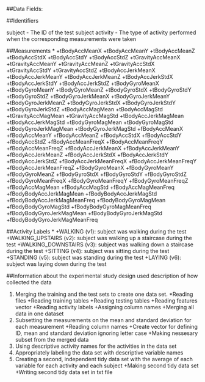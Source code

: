 ##Data Fields:

##Identifiers

subject - The ID of the test subject
activity - The type of activity performed when the corresponding measurements were taken

##Measurements
*
        +tBodyAccMeanX
        +tBodyAccMeanY
        +tBodyAccMeanZ
        +tBodyAccStdX
        +tBodyAccStdY
        +tBodyAccStdZ
        +tGravityAccMeanX
        +tGravityAccMeanY
        +tGravityAccMeanZ
        +tGravityAccStdX
        +tGravityAccStdY
        +tGravityAccStdZ
        +tBodyAccJerkMeanX
        +tBodyAccJerkMeanY
        +tBodyAccJerkMeanZ
        +tBodyAccJerkStdX
        +tBodyAccJerkStdY
        +tBodyAccJerkStdZ
        +tBodyGyroMeanX
        +tBodyGyroMeanY
        +tBodyGyroMeanZ
        +tBodyGyroStdX
        +tBodyGyroStdY
        +tBodyGyroStdZ
        +tBodyGyroJerkMeanX
        +tBodyGyroJerkMeanY
        +tBodyGyroJerkMeanZ
        +tBodyGyroJerkStdX
        +tBodyGyroJerkStdY
        +tBodyGyroJerkStdZ
        +tBodyAccMagMean
        +tBodyAccMagStd
        +tGravityAccMagMean
        +tGravityAccMagStd
        +tBodyAccJerkMagMean
        +tBodyAccJerkMagStd
        +tBodyGyroMagMean
        +tBodyGyroMagStd
        +tBodyGyroJerkMagMean
        +tBodyGyroJerkMagStd
        +fBodyAccMeanX
        +fBodyAccMeanY
        +fBodyAccMeanZ
        +fBodyAccStdX
        +fBodyAccStdY
        +fBodyAccStdZ
        +fBodyAccMeanFreqX
        +fBodyAccMeanFreqY
        +fBodyAccMeanFreqZ
        +fBodyAccJerkMeanX
        +fBodyAccJerkMeanY
        +fBodyAccJerkMeanZ
        +fBodyAccJerkStdX
        +fBodyAccJerkStdY
        +fBodyAccJerkStdZ
        +fBodyAccJerkMeanFreqX
        +fBodyAccJerkMeanFreqY
        +fBodyAccJerkMeanFreqZ
        +fBodyGyroMeanX
        +fBodyGyroMeanY
        +fBodyGyroMeanZ
        +fBodyGyroStdX
        +fBodyGyroStdY
        +fBodyGyroStdZ
        +fBodyGyroMeanFreqX
        +fBodyGyroMeanFreqY
        +fBodyGyroMeanFreqZ
        +fBodyAccMagMean
        +fBodyAccMagStd
        +fBodyAccMagMeanFreq
        +fBodyBodyAccJerkMagMean
        +fBodyBodyAccJerkMagStd
        +fBodyBodyAccJerkMagMeanFreq
        +fBodyBodyGyroMagMean
        +fBodyBodyGyroMagStd
        +fBodyBodyGyroMagMeanFreq
        +fBodyBodyGyroJerkMagMean
        +fBodyBodyGyroJerkMagStd
        +fBodyBodyGyroJerkMagMeanFreq

##Activity Labels
*
        +WALKING (v1): subject was walking during the test
        +WALKING_UPSTAIRS (v2): subject was walking up a staircase during the test
        +WALKING_DOWNSTAIRS (v3): subject was walking down a staircase during the test
        +SITTING (v4): subject was sitting during the test
        +STANDING (v5): subject was standing during the test
        +LAYING (v6): subject was laying down during the test

##Information about the experimental study design used
description of how collected the data

1. Merging the training and the test sets to create one data set.
  *Reading files
        +Reading training tables
        +Reading testing tables
        +Reading features vector
        +Reading activity labels
        +Assigning column names
        +Merging all data in one dataset
2. Subsetting the measurements on the mean and standard deviation for each measurement
        +Reading column names
        +Create vector for defining ID, mean and standard deviation ignoring letter case
        +Making nessesary subset from the merged data
3. Using descriptive activity names for the activities in the data set
4. Appropriately labeling the data set with descriptive variable names
5. Creating a second, independent tidy data set with the average of each variable for each activity and each subject
        +Making second tidy data set
        +Writing second tidy data set in txt file
